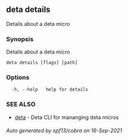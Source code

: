 ## deta details

Details about a deta micro

### Synopsis

Details about a deta micro

```
deta details [flags] [path]
```

### Options

```
  -h, --help   help for details
```

### SEE ALSO

* [deta](deta.md)	 - Deta CLI for mananging deta micros

###### Auto generated by spf13/cobra on 16-Sep-2021
